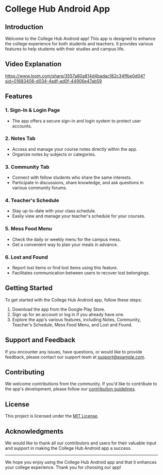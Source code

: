 # College Hub Android App

## Introduction

Welcome to the College Hub Android app! This app is designed to enhance the college experience for both students and teachers. It provides various features to help students with their studies and campus life.

## Video Explanation
https://www.loom.com/share/3557a80a814d4badac182c34ffbe0d04?sid=01683408-d034-4adf-ad0f-44906e47ab59


## Features

### 1. Sign-In & Login Page

- The app offers a secure sign-in and login system to protect user accounts.

### 2. Notes Tab

- Access and manage your course notes directly within the app.
- Organize notes by subjects or categories.

### 3. Community Tab

- Connect with fellow students who share the same interests.
- Participate in discussions, share knowledge, and ask questions in various community forums.

### 4. Teacher's Schedule

- Stay up-to-date with your class schedule.
- Easily view and manage your teacher's schedule for your courses.

### 5. Mess Food Menu

- Check the daily or weekly menu for the campus mess.
- Get a convenient way to plan your meals in advance.

### 6. Lost and Found

- Report lost items or find lost items using this feature.
- Facilitates communication between users to recover lost belongings.

## Getting Started

To get started with the College Hub Android app, follow these steps:

1. Download the app from the Google Play Store.
2. Sign up for an account or log in if you already have one.
3. Explore the app's various features, including Notes, Community, Teacher's Schedule, Mess Food Menu, and Lost and Found.

## Support and Feedback

If you encounter any issues, have questions, or would like to provide feedback, please contact our support team at [support@example.com](mailto:support@example.com).

## Contributing

We welcome contributions from the community. If you'd like to contribute to the app's development, please follow our [contribution guidelines](CONTRIBUTING.md).

## License

This project is licensed under the [MIT License](LICENSE).

## Acknowledgments

We would like to thank all our contributors and users for their valuable input and support in making the College Hub Android app a success.

---

We hope you enjoy using the College Hub Android app and that it enhances your college experience. Thank you for choosing our app!
